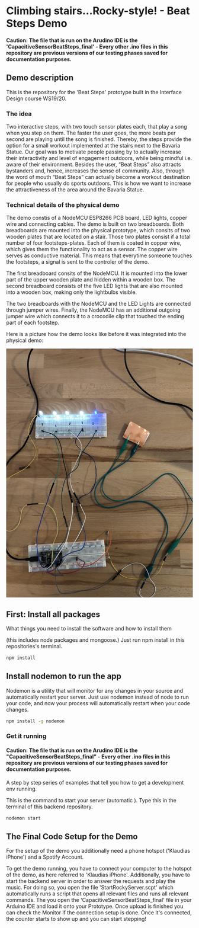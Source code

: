 # Climbing stairs...Rocky-style! - Beat Steps Demo
#### Caution: The file that is run on the Arudino IDE is the 'CapacitiveSensorBeatSteps_final' - Every other .ino files in this repository are  previous versions of our testing phases saved for documentation purposes.

## Demo description

This is the repository for the 'Beat Steps' prototype built in the Interface Design course WS19/20.

### The idea
Two interactive steps, with two touch sensor plates each, that play a song when you step on them. The faster the user goes, the more beats per second are playing until the song is finished. Thereby, the steps provide the option for a small workout implemented at the stairs next to the Bavaria Statue. Our goal was to motivate people passing by to actually increase their interactivity and level of engagement outdoors, while being mindful i.e. aware of their environment. Besides the user, “Beat Steps” also attracts bystanders and, hence, increases the sense of community. Also, through the word of mouth “Beat Steps” can actually become a workout destination for people who usually do sports outdoors. This is how we want to increase the attractiveness of the area around the Bavaria Statue.

### Technical details of the physical demo
The demo constis of a NodeMCU ESP8266 PCB board, LED lights, copper wire and connecting cables.
The demo is built on two breadboards. Both breadboards are mounted into the physical prototype, which consits of two wooden plates that are located on a stair. Those two plates consist if a total number of four footsteps-plates. Each of them is coated in copper wire, which gives them the functionality to act as a sensor. The copper wire serves as conductive material. This means that everytime someone touches the footsteps, a signal is sent to the controler of the demo.

The first breadboard consits of the NodeMCU. It is mounted into the lower part of the upper wooden plate and hidden within a wooden box. The second breadboard consists of the five LED lights that are also mounted into a wooden box, making only the lightbulbs visible.

The two breadboards with the NodeMCU and the LED Lights are connected through jumper wires. Finally, the NodeMCU has an additional outgoing jumper wire which connects it to a crocodile clip that touched the ending part of each footstep.

Here is a picture how the demo looks like before it was integrated into the physical demo:

![Demo_rawmaterial](Demo_rawmaterial.jpeg)


## First: Install all packages

What things you need to install the software and how to install them

(this includes node packages and mongoose.)
Just run npm install in this repositories's terminal.

```sh
npm install
```

## Install nodemon to run the app

Nodemon is a utility that will monitor for any changes in your source and automatically restart your server.
Just use nodemon instead of node to run your code, and now your process will automatically restart when your code changes.

```sh
npm install -g nodemon
```

### Get it running

#### Caution: The file that is run on the Arudino IDE is the "CapacitiveSensorBeatSteps_final" - Every other .ino files in this repository are  previous versions of our testing phases saved for documentation purposes.

A step by step series of examples that tell you how to get a development env running.

This is the command to start your server (automatic ). Type this in the terminal of this backend repository.

```sh
nodemon start
```

## The Final Code Setup for the Demo

For the setup of the demo you additionally need a phone hotspot ('Klaudias iPhone') and a Spotify Account.

To get the demo running, you have to connect your computer to the hotspot of the demo, as here referred to 'Klaudias iPhone'. Additionally, you have to start the backend server in order to answer the requests and play the music. For doing so, you open the file 'StartRockyServer.scpt' which automatically runs a script that opens all relevant files and runs all relevant commands. The you open the 'CapacitiveSensorBeatSteps_final' file in your Arduino IDE and load it onto your Prototype. Once upload is finished you can check the Monitor if the connection setup is done. Once it's connected, the counter starts to show up and you can start stepping! 
